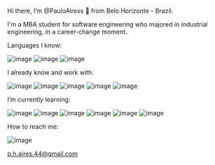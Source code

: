 Hi there, I’m @PauloAiress 👋 from Belo Horizonte - Brazil.

I'm a MBA student for software engineering who majored in industrial engineering,  in a career-change moment.

Languages I know:

![image](	https://img.shields.io/badge/CSS3-1572B6?style=for-the-badge&logo=css3&logoColor=white)
![image](https://img.shields.io/badge/HTML5-E34F26?style=for-the-badge&logo=html5&logoColor=white)
![image](https://img.shields.io/badge/JavaScript-323330?style=for-the-badge&logo=javascript&logoColor=F7DF1E)

I already know and work with:

![image](https://img.shields.io/badge/MySQL-005C84?style=for-the-badge&logo=mysql&logoColor=white)
![image](https://img.shields.io/badge/PowerBI-F2C811?style=for-the-badge&logo=Power%20BI&logoColor=white)
![image](https://img.shields.io/badge/Amazon_AWS-FF9900?style=for-the-badge&logo=amazonaws&logoColor=white)
![image](https://img.shields.io/badge/microsoft%20azure-0089D6?style=for-the-badge&logo=microsoft-azure&logoColor=white)
![image](https://img.shields.io/badge/Netlify-00C7B7?style=for-the-badge&logo=netlify&logoColor=white)

I’m currently learning:

![image](	https://img.shields.io/badge/React-20232A?style=for-the-badge&logo=react&logoColor=61DAFB)
![image](https://user-images.githubusercontent.com/99683772/157469150-17c47738-5f86-4af1-8f1f-ba71b0b937f3.png)
![image](https://img.shields.io/badge/next.js-000000?style=for-the-badge&logo=nextdotjs&logoColor=white)
![image](https://img.shields.io/badge/Express.js-000000?style=for-the-badge&logo=express&logoColor=white)
![image](https://img.shields.io/badge/TypeScript-007ACC?style=for-the-badge&logo=typescript&logoColor=white)
![image](https://img.shields.io/badge/Python-FFD43B?style=for-the-badge&logo=python&logoColor=blue)

How to reach me:

![image](https://img.shields.io/badge/Gmail-D14836?style=for-the-badge&logo=gmail&logoColor=white)

p.h.aires.44@gmail.com

<!---
PauloAiress/PauloAiress is a ✨ special ✨ repository because its `README.md` (this file) appears on your GitHub profile.
You can click the Preview link to take a look at your changes.
--->
